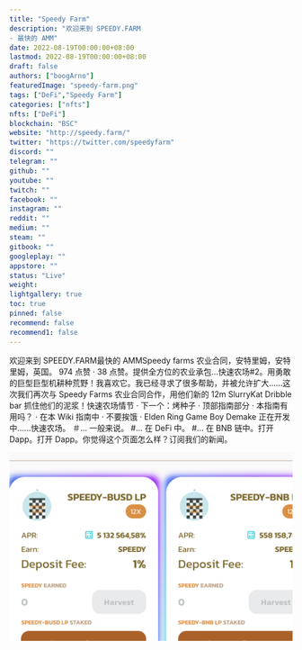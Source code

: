 ```yaml
---
title: "Speedy Farm"
description: "欢迎来到 SPEEDY.FARM
- 最快的 AMM"
date: 2022-08-19T00:00:00+08:00
lastmod: 2022-08-19T00:00:00+08:00
draft: false
authors: ["boogArno"]
featuredImage: "speedy-farm.png"
tags: ["DeFi","Speedy Farm"]
categories: ["nfts"]
nfts: ["DeFi"]
blockchain: "BSC"
website: "http://speedy.farm/"
twitter: "https://twitter.com/speedyfarm"
discord: ""
telegram: ""
github: ""
youtube: ""
twitch: ""
facebook: ""
instagram: ""
reddit: ""
medium: ""
steam: ""
gitbook: ""
googleplay: ""
appstore: ""
status: "Live"
weight: 
lightgallery: true
toc: true
pinned: false
recommend: false
recommend1: false
---
```

欢迎来到 SPEEDY.FARM最快的 AMMSpeedy farms 农业合同，安特里姆，安特里姆，英国。 974 点赞 · 38 点赞。提供全方位的农业承包...快速农场#2。用勇敢的巨型巨型机耕种荒野！我喜欢它。我已经寻求了很多帮助，并被允许扩大......这次我们再次与 Speedy Farms 农业合同合作，用他们新的 12m SlurryKat Dribble bar 抓住他们的泥浆！快速农场情节 · 下一个：烤种子 · 顶部指南部分 · 本指南有用吗？ · 在本 Wiki 指南中 · 不要挨饿 · Elden Ring Game Boy Demake 正在开发中......快速农场。 ＃... 一般来说。 #... 在 DeFi 中。 #... 在 BNB 链中。打开 Dapp。打开 Dapp。你觉得这个页面怎么样？订阅我们的新闻。

![speedyfarm-dapp-defi-bsc-image1_de44903455ef87779113095c4db1d6c7](speedyfarm-dapp-defi-bsc-image1_de44903455ef87779113095c4db1d6c7.png)